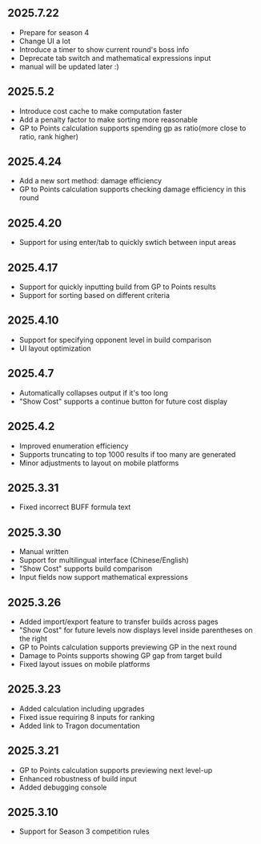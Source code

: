 ## 2025.7.22

+ Prepare for season 4
+ Change UI a lot
+ Introduce a timer to show current round's boss info
+ Deprecate tab switch and mathematical expressions input
+ manual will be updated later :)

## 2025.5.2

+ Introduce cost cache to make computation faster
+ Add a penalty factor to make sorting more reasonable
+ GP to Points calculation supports spending gp as ratio(more close to ratio, rank higher)

## 2025.4.24

+ Add a new sort method: damage efficiency
+ GP to Points calculation supports checking damage efficiency in this round

## 2025.4.20

+ Support for using enter/tab to quickly swtich between input areas

## 2025.4.17

+ Support for quickly inputting build from GP to Points results
+ Support for sorting based on different criteria

## 2025.4.10

+ Support for specifying opponent level in build comparison
+ UI layout optimization

## 2025.4.7

+ Automatically collapses output if it's too long
+ "Show Cost" supports a continue button for future cost display

## 2025.4.2

+ Improved enumeration efficiency
+ Supports truncating to top 1000 results if too many are generated
+ Minor adjustments to layout on mobile platforms

## 2025.3.31

+ Fixed incorrect BUFF formula text

## 2025.3.30

+ Manual written
+ Support for multilingual interface (Chinese/English)
+ "Show Cost" supports build comparison
+ Input fields now support mathematical expressions

## 2025.3.26

+ Added import/export feature to transfer builds across pages
+ "Show Cost" for future levels now displays level inside parentheses on the right
+ GP to Points calculation supports previewing GP in the next round
+ Damage to Points supports showing GP gap from target build
+ Fixed layout issues on mobile platforms

## 2025.3.23

+ Added calculation including upgrades
+ Fixed issue requiring 8 inputs for ranking
+ Added link to Tragon documentation

## 2025.3.21

+ GP to Points calculation supports previewing next level-up
+ Enhanced robustness of build input
+ Added debugging console

## 2025.3.10

+ Support for Season 3 competition rules